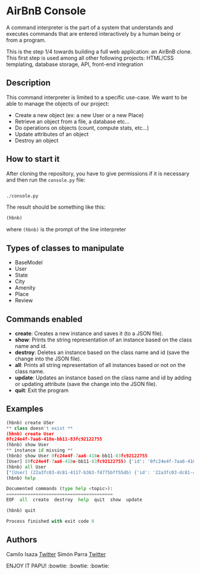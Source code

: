 # AirBnB Console

A command interpreter is the part of a system that understands and executes commands that are entered interactively by a human being or from a program.

This is the step 1/4 towards building a full web application: an AirBnB clone. This first step is used among all other following projects: HTML/CSS templating, database storage, API, front-end integration


## Description

This command interpreter is limited to a specific use-case. We want to be able to manage the objects of our project:

- Create a new object (ex: a new User or a new Place)
- Retrieve an object from a file, a database etc…
- Do operations on objects (count, compute stats, etc…)
- Update attributes of an object
- Destroy an object


## How to start it

After cloning the repository, you have to give permissions if it is necessary and then run the `console.py` file:

```python

./console.py
```

The result should be something like this:

```python
(hbnb) 
```

where `(hbnb)` is the prompt of the line interpreter


## Types of classes to manipulate

- BaseModel
- User
- State
- City
- Amenity
- Place
- Review


## Commands enabled

- __create__: Creates a new instance and saves it (to a JSON file).
- __show__: Prints the string representation of an instance based on the class name and id.
- __destroy__: Deletes an instance based on the class name and id (save the change into the JSON file).
- __all__: Prints all string representation of all instances based or not on the class name.
- __update__: Updates an instance based on the class name and id by adding or updating attribute (save the change into the JSON file).
- __quit__: Exit the program

## Examples

```python
(hbnb) create USer
** class doesn't exist **
(hbnb) create User
0fc24e4f-7aa6-418e-bb11-83fc92122755
(hbnb) show User
** instance id missing **
(hbnb) show User 0fc24e4f-7aa6-418e-bb11-83fc92122755
[User] (0fc24e4f-7aa6-418e-bb11-83fc92122755) {'id': '0fc24e4f-7aa6-418e-bb11-83fc92122755', 'created_at': datetime.datetime(2020, 2, 19, 15, 37, 13, 327), 'updated_at': datetime.datetime(2020, 2, 19, 15, 37, 31, 913062)}
(hbnb) all User
["[User] (22a3fc03-dc81-4117-b363-f4775bff55db) {'id': '22a3fc03-dc81-4117-b363-f4775bff55db', 'created_at': datetime.datetime(2020, 2, 19, 13, 19, 20, 865945), 'updated_at': datetime.datetime(2020, 2, 19, 13, 19, 20, 865948), 'first_name': 'Kev', 'last_name': 'Yo', 'email': '1234@yahoo.com'}", "[User] (123455) {'id': '123455', 'created_at': datetime.datetime(2020, 2, 19, 13, 19, 20, 866157), 'updated_at': datetime.datetime(2020, 2, 19, 13, 19, 20, 866158), 'name': 'Kevin'}", "[User] (123455) {'id': '123455', 'created_at': datetime.datetime(2020, 2, 19, 13, 19, 20, 866157), 'updated_at': datetime.datetime(2020, 2, 19, 13, 19, 20, 866158), 'name': 'Kevin'}", "[User] (0fc24e4f-7aa6-418e-bb11-83fc92122755) {'id': '0fc24e4f-7aa6-418e-bb11-83fc92122755', 'created_at': datetime.datetime(2020, 2, 19, 15, 37, 13, 327), 'updated_at': datetime.datetime(2020, 2, 19, 15, 37, 31, 913062)}"]
(hbnb) help

Documented commands (type help <topic>):
========================================
EOF  all  create  destroy  help  quit  show  update

(hbnb) quit

Process finished with exit code 0
```

## Authors

Camilo Isaza [Twitter](https://twitter.com/andresmelek/) 
Simón Parra [Twitter](https://twitter.com/Simonster04/)

ENJOY IT PAPU! :bowtie:  :bowtie:  :bowtie:
